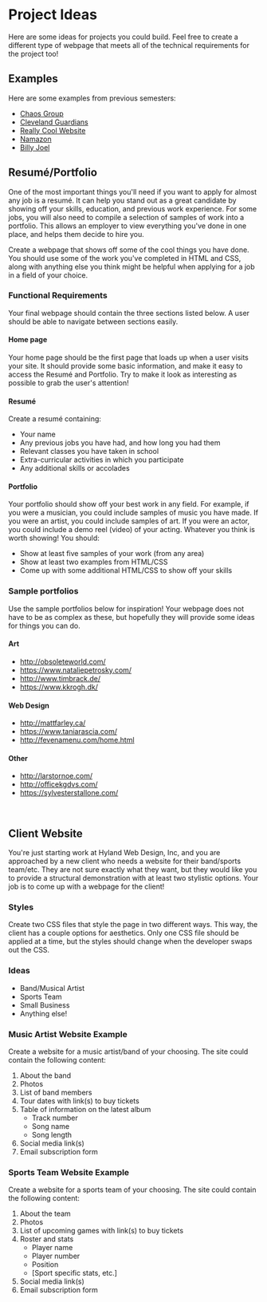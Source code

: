 # Project Ideas
Here are some ideas for projects you could build. Feel free to create a different type of webpage that meets all of the technical requirements for the project too!

## Examples
Here are some examples from previous semesters:

- [Chaos Group](https://replit.com/@arrowship06/Chaos-Group)
- [Cleveland Guardians](https://replit.com/@lhyland/EmptyWeb-5)
- [Really Cool Website](https://replit.com/@NightKoneko/FinalProject)
- [Namazon](https://replit.com/@aidans63/finalproject)
- [Billy Joel](https://replit.com/@LindseyDrab/Final-Prodject)

## Resumé/Portfolio
One of the most important things you'll need if you want to apply for almost any job is a resumé. It can help you stand out as a great candidate by showing off your skills, education, and previous work experience. For some jobs, you will also need to compile a selection of samples of work into a portfolio. This allows an employer to view everything you've done in one place, and helps them decide to hire you.

Create a webpage that shows off some of the cool things you have done. You should use some of the work you've completed in HTML and CSS, along with anything else you think might be helpful when applying for a job in a field of your choice.

### Functional Requirements
Your final webpage should contain the three sections listed below. A user should be able to navigate between sections easily.

#### Home page
Your home page should be the first page that loads up when a user visits your site. It should provide some basic information, and make it easy to access the Resumé and Portfolio. Try to make it look as interesting as possible to grab the user's attention!

#### Resumé
Create a resumé containing:
- Your name
- Any previous jobs you have had, and how long you had them
- Relevant classes you have taken in school
- Extra-curricular activities in which you participate
- Any additional skills or accolades

#### Portfolio
Your portfolio should show off your best work in any field. For example, if you were a musician, you could include samples of music you have made. If you were an artist, you could include samples of art. If you were an actor, you could include a demo reel (video) of your acting. Whatever you think is worth showing! You should:
- Show at least five samples of your work (from any area)
- Show at least two examples from HTML/CSS
- Come up with some additional HTML/CSS to show off your skills

### Sample portfolios
Use the sample portfolios below for inspiration! Your webpage does not have to be as complex as these, but hopefully they will provide some ideas for things you can do.

#### Art
- http://obsoleteworld.com/
- https://www.nataliepetrosky.com/
- http://www.timbrack.de/
- https://www.kkrogh.dk/

#### Web Design
- http://mattfarley.ca/
- https://www.taniarascia.com/
- http://fevenamenu.com/home.html

#### Other
- http://larstornoe.com/
- http://officekgdvs.com/
- https://sylvesterstallone.com/

<br>

## Client Website
You're just starting work at Hyland Web Design, Inc, and you are approached by a new client who needs a website for their band/sports team/etc. They are not sure exactly what they want, but they would like you to provide a structural demonstration with at least two stylistic options. Your job is to come up with a webpage for the client!

### Styles
Create two CSS files that style the page in two different ways. This way, the client has a couple options for aesthetics. Only one CSS file should be applied at a time, but the styles should change when the developer swaps out the CSS.

### Ideas
- Band/Musical Artist
- Sports Team
- Small Business
- Anything else!

### Music Artist Website Example

Create a website for a music artist/band of your choosing. The site could contain the following content:

1. About the band
1. Photos
1. List of band members
1. Tour dates with link(s) to buy tickets
1. Table of information on the latest album
    - Track number
    - Song name
    - Song length
1. Social media link(s)
1. Email subscription form

### Sports Team Website Example

Create a website for a sports team of your choosing. The site could contain the following content:

1. About the team
1. Photos
1. List of upcoming games with link(s) to buy tickets
1. Roster and stats
    - Player name
    - Player number
    - Position
    - [Sport specific stats, etc.]
1. Social media link(s)
1. Email subscription form